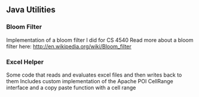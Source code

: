 ## Java Utilities

### Bloom Filter
Implementation of a bloom filter I did for CS 4540
Read more about a bloom filter here: http://en.wikipedia.org/wiki/Bloom_filter

### Excel Helper
Some code that reads and evaluates excel files and then writes back to them
Includes custom implementation of the Apache POI CellRange interface and a copy paste 
function with a cell range